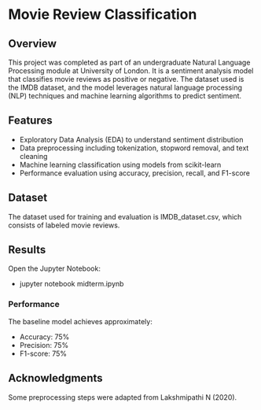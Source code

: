 # Movie Review Classification

## Overview

This project was completed as part of an undergraduate Natural Language Processing module at University of London. 
It is a sentiment analysis model that classifies movie reviews as positive or negative. The dataset used is the IMDB dataset, and the model leverages natural language processing (NLP) techniques and machine learning algorithms to predict sentiment.

## Features
- Exploratory Data Analysis (EDA) to understand sentiment distribution
- Data preprocessing including tokenization, stopword removal, and text cleaning
- Machine learning classification using models from scikit-learn
- Performance evaluation using accuracy, precision, recall, and F1-score

## Dataset
The dataset used for training and evaluation is IMDB_dataset.csv, which consists of labeled movie reviews.


## Results
Open the Jupyter Notebook:
- jupyter notebook midterm.ipynb

### Performance
The baseline model achieves approximately:
- Accuracy: 75%
- Precision: 75%
- F1-score: 75%

## Acknowledgments
Some preprocessing steps were adapted from Lakshmipathi N (2020).




